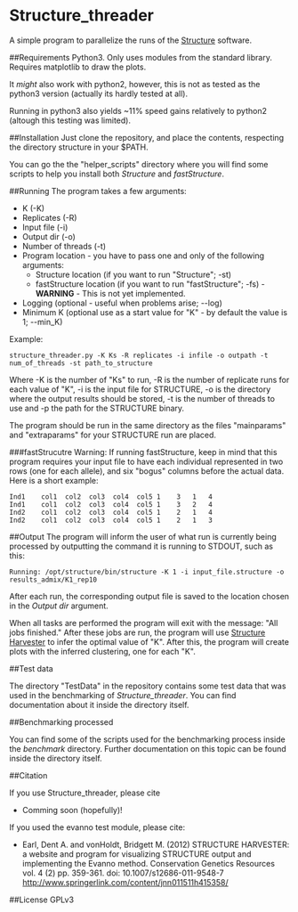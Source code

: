 # Structure_threader
A simple program to parallelize the runs of the [Structure](http://pritchardlab.stanford.edu/structure.html) software.


##Requirements
Python3. Only uses modules from the standard library. Requires matplotlib to draw the plots.

It *might* also work with python2, however, this is not as tested as the python3 version (actually its hardly tested at all).

Running in python3 also yields ~11% speed gains relatively to python2 (altough this testing was limited).


##Installation
Just clone the repository, and place the contents, respecting the directory
structure in your $PATH.

You can go the the "helper_scripts" directory where you will find some scripts to help you install both *Structure* and *fastStructure*.


##Running
The program takes a few arguments:

* K (-K)
* Replicates (-R)
* Input file (-i)
* Output dir (-o)
* Number of threads (-t)
* Program location - you have to pass one and only of the following arguments:
    * Structure location (if you want to run "Structure"; -st)
    * fastStructure location (if you want to run "fastStructure"; -fs) -
     **WARNING** - This is not yet implemented.
* Logging (optional - useful when problems arise; --log)
* Minimum K (optional use as a start value for "K" - by default the value is 1; --min_K)

Example:

```
structure_threader.py -K Ks -R replicates -i infile -o outpath -t num_of_threads -st path_to_structure
```

Where -K is the number of "Ks" to run, -R is the number of replicate runs for
each value of "K", -i is the input file for STRUCTURE, -o is the directory where the output results should be stored,
-t is the number of threads to use and -p the path for the STRUCTURE binary.

The program should be run in the same directory as the files "mainparams" and
"extraparams" for your STRUCTURE run are placed.

###fastStrucutre Warning:
If running fastStructure, keep in mind that this program requires your input
file to have each individual represented in two rows (one for each allele), and
six "bogus" columns before the actual data. Here is a short example:

```
Ind1    col1  col2  col3  col4  col5 1    3   1   4
Ind1    col1  col2  col3  col4  col5 1    3   2   4
Ind2    col1  col2  col3  col4  col5 1    2   1   4
Ind2    col1  col2  col3  col4  col5 1    2   1   3

```

##Output
The program will inform the user of what run is currently being processed by
outputting the command it is running to STDOUT, such as this:

```
Running: /opt/structure/bin/structure -K 1 -i input_file.structure -o results_admix/K1_rep10
```

After each run, the corresponding output file is saved to the location chosen in
the *Output dir* argument.

When all tasks are performed the program will exit with the message:
"All jobs finished."
After these jobs are run, the program will use [Structure Harvester](http://taylor0.biology.ucla.edu/struct_harvest/) to infer the optimal value of "K".
After this, the program will create plots with the inferred clustering, one for each "K".

##Test data

The directory "TestData" in the repository contains some test data that was used in the benchmarking of *Structure_threader*.
You can find documentation about it inside the directory itself.

##Benchmarking processed

You can find some of the scripts used for the benchmarking process inside the *benchmark* directory. Further documentation on this topic can be found inside the directory itself.

##Citation

If you use Structure_threader, please cite

* Comming soon (hopefully)!

If you used the evanno test module, please cite:

*  Earl, Dent A. and vonHoldt, Bridgett M. (2012) STRUCTURE HARVESTER: a website
 and program for visualizing STRUCTURE output and implementing the Evanno
 method. Conservation Genetics Resources vol. 4 (2) pp. 359-361. doi: 10.1007/s12686-011-9548-7 http://www.springerlink.com/content/jnn011511h415358/

##License
GPLv3
